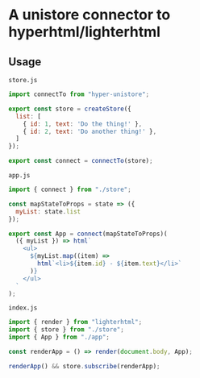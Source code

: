 # A unistore connector to hyperhtml/lighterhtml

## Usage

`store.js`

```javascript
import connectTo from "hyper-unistore";

export const store = createStore({
  list: [
    { id: 1, text: 'Do the thing!' },
    { id: 2, text: 'Do another thing!' },
  ]
});

export const connect = connectTo(store);

```

`app.js`

```javascript
import { connect } from "./store";

const mapStateToProps = state => ({
  myList: state.list
});

export const App = connect(mapStateToProps)(
  ({ myList }) => html`
    <ul>
      ${myList.map((item) =>
        html`<li>${item.id} - ${item.text}</li>`
      )}
    </ul>
  `
);
```

`index.js`

```javascript
import { render } from "lighterhtml";
import { store } from "./store";
import { App } from "./app";

const renderApp = () => render(document.body, App);

renderApp() && store.subscribe(renderApp);
```